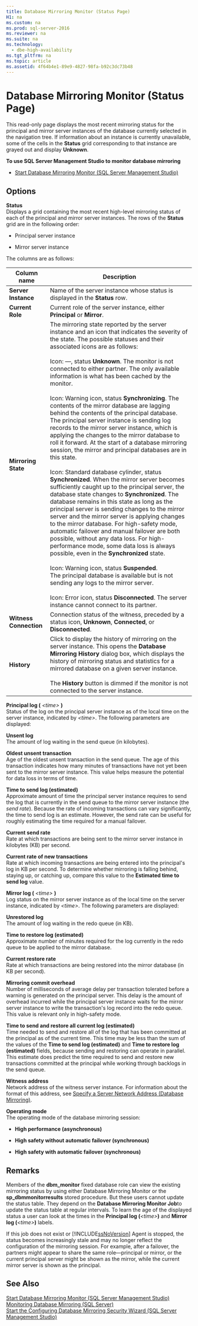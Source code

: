 ```yaml
---
title: Database Mirroring Monitor (Status Page)
H1: na
ms.custom: na
ms.prod: sql-server-2016
ms.reviewer: na
ms.suite: na
ms.technology: 
  - dbe-high-availability
ms.tgt_pltfrm: na
ms.topic: article
ms.assetid: 4f64b4e1-89e9-4827-98fa-b92c3dc73b48
---
```

# Database Mirroring Monitor (Status Page)
  This read-only page displays the most recent mirroring status for the principal and mirror server instances of the database currently selected in the navigation tree. If information about an instance is currently unavailable, some of the cells in the **Status** grid corresponding to that instance are grayed out and display **Unknown**.  
  
 **To use SQL Server Management Studio to monitor database mirroring**  
  
-   [Start Database Mirroring Monitor &#40;SQL Server Management Studio&#41;](../../Topics/TopicNameNotContainA/Start-Database-Mirroring-Monitor--SQL-Server-Management-Studio-.md)  
  
## Options  
 **Status**  
 Displays a grid containing the most recent high-level mirroring status of each of the principal and mirror server instances. The rows of the **Status** grid are in the following order:  
  
-   Principal server instance  
  
-   Mirror server instance  
  
 The columns are as follows:  
  
|Column name|Description|  
|-----------------|-----------------|  
|**Server Instance**|Name of the server instance whose status is displayed in the **Status** row.|  
|**Current Role**|Current role of the server instance, either **Principal** or **Mirror**.|  
|**Mirroring State**|The mirroring state reported by the server instance and an icon that indicates the severity of the state. The possible statuses and their associated icons are as follows:<br /><br /> Icon: —, status **Unknown**. The monitor is not connected to either partner. The only available information is what has been cached by the monitor.<br /><br /> Icon: Warning icon, status **Synchronizing**. The contents of the mirror database are lagging behind the contents of the principal database. The principal server instance is sending log records to the mirror server instance, which is applying the changes to the mirror database to roll it forward. At the start of a database mirroring session, the mirror and principal databases are in this state.<br /><br /> Icon: Standard database cylinder, status **Synchronized**. When the mirror server becomes sufficiently caught up to the principal server, the database state changes to **Synchronized**. The database remains in this state as long as the principal server is sending changes to the mirror server and the mirror server is applying changes to the mirror database.  For high-safety mode, automatic failover and manual failover are both possible, without any data loss.  For high-performance mode, some data loss is always possible, even in the **Synchronized** state.<br /><br /> Icon: Warning icon, status **Suspended**. <br />                            The principal database is available but is not sending any logs to the mirror server.<br /><br /> Icon: Error icon, status **Disconnected**. The server instance cannot connect to its partner.|  
|**Witness Connection**|Connection status of the witness, preceded by a status icon, **Unknown**, **Connected**, or **Disconnected**.|  
|**History**|Click to display the history of mirroring on the server instance. This opens the **Database Mirroring History** dialog box, which displays the history of mirroring status and statistics for a mirrored database on a given server instance.<br /><br /> The **History** button is dimmed if the monitor is not connected to the server instance.|  
  
 **Principal log (** *<time\>* **)**  
 Status of the log on the principal server instance as of the local time on the server instance, indicated by *<time\>*. The following parameters are displayed:  
  
 **Unsent log**  
 The amount of log waiting in the send queue (in kilobytes).  
  
 **Oldest unsent transaction**  
 Age of the oldest unsent transaction in the send queue. The age of this transaction indicates how many minutes of transactions have not yet been sent to the mirror server instance. This value helps measure the potential for data loss in terms of time.  
  
 **Time to send log (estimated)**  
 Approximate amount of time the principal server instance requires to send the log that is currently in the send queue to the mirror server instance (the *send rate*). Because the rate of incoming transactions can vary significantly, the time to send log is an estimate. However, the send rate can be useful for roughly estimating the time required for a manual failover.  
  
 **Current send rate**  
 Rate at which transactions are being sent to the mirror server instance in kilobytes (KB) per second.  
  
 **Current rate of new transactions**  
 Rate at which incoming transactions are being entered into the principal's log in KB per second. To determine whether mirroring is falling behind, staying up, or catching up, compare this value to the **Estimated time to send log** value.  
  
 **Mirror log (** *<time\>* **)**  
 Log status on the mirror server instance as of the local time on the server instance, indicated by *<time\>*. The following parameters are displayed:  
  
 **Unrestored log**  
 The amount of log waiting in the redo queue (in KB).  
  
 **Time to restore log (estimated)**  
 Approximate number of minutes required for the log currently in the redo queue to be applied to the mirror database.  
  
 **Current restore rate**  
 Rate at which transactions are being restored into the mirror database (in KB per second).  
  
 **Mirroring commit overhead**  
 Number of milliseconds of average delay per transaction tolerated before a warning is generated on the principal server. This delay is the amount of overhead incurred while the principal server instance waits for the mirror server instance to write the transaction's log record into the redo queue. This value is relevant only in high-safety mode.  
  
 **Time to send and restore all current log (estimated)**  
 Time needed to send and restore all of the log that has been committed at the principal as of the current time. This time may be less than the sum of the values of the **Time to send log (estimated)** and **Time to restore log (estimated)** fields, because sending and restoring can operate in parallel. This estimate does predict the time required to send and restore new transactions committed at the principal while working through backlogs in the send queue.  
  
 **Witness address**  
 Network address of the witness server instance. For information about the format of this address, see [Specify a Server Network Address &#40;Database Mirroring&#41;](../../Topics/TopicNameContainA/Specify-a-Server-Network-Address--Database-Mirroring-.md).  
  
 **Operating mode**  
 The operating mode of the database mirroring session:  
  
-   **High performance (asynchronous)**  
  
-   **High safety without automatic failover (synchronous)**  
  
-   **High safety with automatic failover (synchronous)**  
  
## Remarks  
 Members of the **dbm_monitor** fixed database role can view the existing mirroring status by using either Database Mirroring Monitor or the **sp_dbmmonitorresults** stored procedure. But these users cannot update the status table. They depend on the **Database Mirroring Monitor Job**to update the status table at regular intervals. To learn the age of the displayed status a user can look at the times in the **Principal log (***<time\>***)** and **Mirror log (***<time\>***)** labels.  
  
 If this job does not exist or [!INCLUDE[ssNoVersion](../../Topics/TopicNameContainA/includes/ssNoVersion_md.md)] Agent is stopped, the status becomes increasingly stale and may no longer reflect the configuration of the mirroring session. For example, after a failover, the partners might appear to share the same role—principal or mirror, or the current principal server might be shown as the mirror, while the current mirror server is shown as the principal.  
  
## See Also  
 [Start Database Mirroring Monitor &#40;SQL Server Management Studio&#41;](../../Topics/TopicNameNotContainA/Start-Database-Mirroring-Monitor--SQL-Server-Management-Studio-.md)   
 [Monitoring Database Mirroring &#40;SQL Server&#41;](../../Topics/TopicNameNotContainA/Monitoring-Database-Mirroring--SQL-Server-.md)   
 [Start the Configuring Database Mirroring Security Wizard &#40;SQL Server Management Studio&#41;](../../Topics/TopicNameNotContainA/Start-the-Configuring-Database-Mirroring-Security-Wizard--SQL-Server-Management-Studio-.md)  
  
  